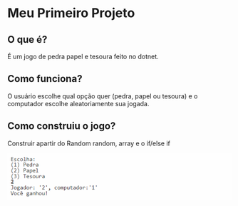 # Meu Primeiro Projeto

## O que é?
É um jogo de pedra papel e tesoura feito no dotnet.

## Como funciona?
O usuário escolhe qual opção quer (pedra, papel ou tesoura) e o computador escolhe aleatoriamente sua jogada.

## Como construiu o jogo?
Construir apartir do Random random, array e o if/else if


<img src= "pedra, papel, tesoura.png" alt = "Print jogo funcionando">

